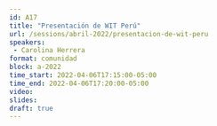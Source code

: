 ```yaml
---
id: A17
title: "Presentación de WIT Perú"
url: /sessions/abril-2022/presentacion-de-wit-peru
speakers:
 - Carolina Herrera
format: comunidad
block: a-2022
time_start: 2022-04-06T17:15:00-05:00
time_end: 2022-04-06T17:20:00-05:00
video:
slides:
draft: true
---
```

